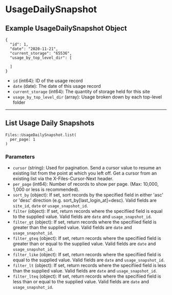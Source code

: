 # UsageDailySnapshot

## Example UsageDailySnapshot Object

```
{
  "id": 1,
  "date": "2020-11-21",
  "current_storage": "65536",
  "usage_by_top_level_dir": [

  ]
}
```

* `id` (int64): ID of the usage record
* `date` (date): The date of this usage record
* `current_storage` (int64): The quantity of storage held for this site
* `usage_by_top_level_dir` (array): Usage broken down by each top-level folder


---

## List Usage Daily Snapshots

```
Files::UsageDailySnapshot.list(
  per_page: 1
)
```

### Parameters

* `cursor` (string): Used for pagination.  Send a cursor value to resume an existing list from the point at which you left off.  Get a cursor from an existing list via the X-Files-Cursor-Next header.
* `per_page` (int64): Number of records to show per page.  (Max: 10,000, 1,000 or less is recommended).
* `sort_by` (object): If set, sort records by the specified field in either 'asc' or 'desc' direction (e.g. sort_by[last_login_at]=desc). Valid fields are `site_id`, `date` or `usage_snapshot_id`.
* `filter` (object): If set, return records where the specifiied field is equal to the supplied value. Valid fields are `date` and `usage_snapshot_id`.
* `filter_gt` (object): If set, return records where the specifiied field is greater than the supplied value. Valid fields are `date` and `usage_snapshot_id`.
* `filter_gteq` (object): If set, return records where the specifiied field is greater than or equal to the supplied value. Valid fields are `date` and `usage_snapshot_id`.
* `filter_like` (object): If set, return records where the specifiied field is equal to the supplied value. Valid fields are `date` and `usage_snapshot_id`.
* `filter_lt` (object): If set, return records where the specifiied field is less than the supplied value. Valid fields are `date` and `usage_snapshot_id`.
* `filter_lteq` (object): If set, return records where the specifiied field is less than or equal to the supplied value. Valid fields are `date` and `usage_snapshot_id`.
